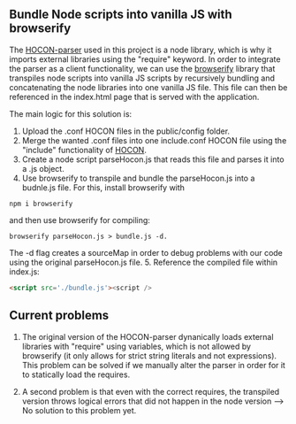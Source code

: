 ## Bundle Node scripts into vanilla JS with browserify

The [HOCON-parser](https://github.com/josephtzeng/hocon-parser) used in this project is a node library, which is why it imports external libraries using the 
"require" keyword. In order to integrate the parser as a client functionality, we can use the [browserify](https://browserify.org/)
 library that transpiles node scripts into vanilla JS scripts by recursively bundling and concatenating the node libraries into one 
 vanilla JS file. This file can then be referenced in the index.html page that is served with the application. 

 The main logic for this solution is:
 1. Upload the .conf HOCON files in the public/config folder. 
 2. Merge the wanted .conf files into one include.conf HOCON file using the "include" functionality of [HOCON](https://github.com/lightbend/config/blob/main/HOCON.md). 
 3. Create a node script parseHocon.js that reads this file and parses it into a .js object.
 4. Use browserify to transpile and bundle the parseHocon.js into a budnle.js file. For this, install browserify with
 ```console
npm i browserify 
```
and then use browserify for compiling:
 ```console
browserify parseHocon.js > bundle.js -d. 
```
The -d flag creates a sourceMap in order to debug problems with our code using the original parseHocon.js file. 
5. Reference the compiled file within index.js:
 ```html
<script src='./bundle.js'><script />
```

## Current problems
1. The original version of the HOCON-parser dynanically loads external libraries with "require" using variables, which is not allowed by browserify (it 
only allows for strict string literals and not expressions). This problem can be solved if we manually alter the parser in order for it to statically load
the  requires. 

2. A second problem is that even with the correct requires, the transpiled version throws logical errors that did not happen in the node version --> No solution to this problem yet. 

